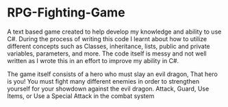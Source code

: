 # RPG-Fighting-Game
A text based game created to help develop my knowledge and ability to use C#.
During the process of writing this code I learnt about how to utilize different concepts such as
Classes, inheritance, lists, public and private variables, parameters, and more.
The code itself is messy and not well written as I wrote this in an effort to improve my ability in C#.

The game itself consists of a hero who must slay an evil dragon,
That hero is you!
You must fight many different enemies in order to strengthen yourself for your showdown against the evil dragon.
Attack, Guard, Use Items, or Use a Special Attack in the combat system
